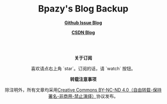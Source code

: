 <h1 align="center">Bpazy's Blog Backup</h1>

<p align="center">
    <a href="https://github.com/Bpazy/blog/issues"><b>Github Issue Blog</b></a>
</p>
<p align="center">
    <a href="https://blog.csdn.net/hanziyuan08"><b>CSDN Blog</b></a>
</p>

<br><br>
<p align="center"><b>关于订阅</b></p>
<p align="center">喜欢请点右上角 `star`。订阅的话，请 `watch` 按钮。</p>
<p align="center"><b>转载注意事项</b></p>
<p align="center">除注明外，所有文章均采用<a href="http://creativecommons.org/licenses/by-nc-nd/4.0/deed.zh">Creative Commons BY-NC-ND 4.0（自由转载-保持署名-非商用-禁止演绎）</a>协议发布。</p>
